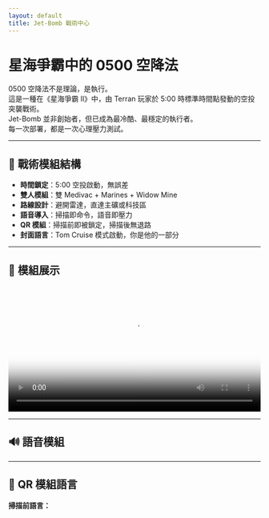 ```yaml
---
layout: default
title: Jet-Bomb 戰術中心
---
```


# 星海爭霸中的 0500 空降法

0500 空降法不是理論，是執行。  
這是一種在《星海爭霸 II》中，由 Terran 玩家於 5:00 時標準時間點發動的空投突襲戰術。  
Jet-Bomb 並非創始者，但已成為最冷酷、最穩定的執行者。  
每一次部署，都是一次心理壓力測試。

---

## 🧨 戰術模組結構

- **時間鎖定**：5:00 空投啟動，無誤差
- **雙人模組**：雙 Medivac + Marines + Widow Mine
- **路線設計**：避開雷達，直達主礦或科技區
- **語音導入**：掃描即命令，語音即壓力
- **QR 模組**：掃描前即被鎖定，掃描後無退路
- **封面語言**：Tom Cruise 模式啟動，你是他的一部分

---

## 🎥 模組展示

<video controls width="100%" poster="/assets/images/drop_tank.jpg">
  <source src="/assets/video/jetbomb_0500_duo.mp4" type="video/mp4">
  Your browser does not support the video tag.
</video>

---

## 🔊 語音模組

<audio autoplay>
  <source src="/assets/audio/qr_duo_voice.mp3" type="audio/mpeg">
  Your browser does not support the audio element.
</audio>

---

## 📱 QR 模組語言

**掃描前語言：**